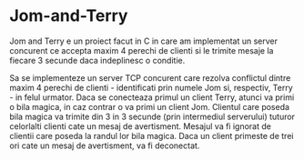 # Jom-and-Terry
Jom and Terry e un proiect facut in C in care am implementat un server concurent ce accepta maxim 4 perechi de clienti si le trimite mesaje la fiecare 3 secunde daca indeplinesc o conditie.


Sa se implementeze un server TCP concurent care rezolva conflictul dintre maxim 4 perechi de clienti - identificati prin numele Jom si, respectiv, Terry - in felul urmator. Daca se conecteaza primul un client Terry, atunci va primi o bila magica, in caz contrar o va primi un client Jom. Clientul care poseda bila magica va trimite din 3 in 3 secunde (prin intermediul serverului) tuturor celorlalti clienti cate un mesaj de avertisment. Mesajul va fi ignorat de clientii care poseda la randul lor bila magica. Daca un client primeste de trei ori cate un mesaj de avertisment, va fi deconectat.
